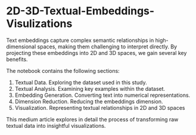 # 2D-3D-Textual-Embeddings-Visulizations

Text embeddings capture complex semantic relationships in high-dimensional spaces, making them challenging to interpret directly. By projecting these embeddings into 2D and 3D spaces, we gain several key benefits.

The notebook contains the following sections:
1. Textual Data. Exploring the dataset used in this study.
2. Textual Analysis. Examining key examples within the dataset.
3. Embedding Generation. Converting text into numerical representations.
4. Dimension Reduction. Reducing the embeddings dimension.
5. Visualization. Representing  textual relationships in 2D and 3D spaces

This medium article explores in detail the process of transforming raw textual data into insightful visualizations.
